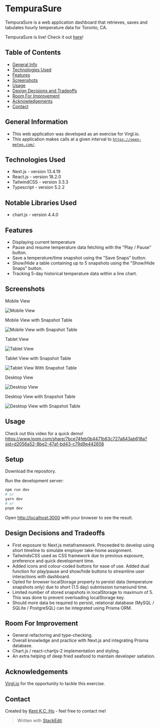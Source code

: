 # TempuraSure

TempuraSure is a web application dashboard that retrieves, saves and tabulates hourly temperature data for Toronto, CA.

TempuraSure is live! Check it out [here](https://tempura-sure.vercel.app/)!

## Table of Contents

- [General Info](#general-information)
- [Technologies Used](#technologies-used)
- [Features](#features)
- [Screenshots](#screenshots)
- [Usage](#usage)
- [Design Decisions and Tradeoffs](#design-decisions-and-tradeoffs)
- [Room For Improvement](#room-for-improvement)
- [Acknowledgements](#acknowledgements)
- [Contact](#contact)

## General Information

- This web application was developed as an exercise for Virgl.io.
- This application makes calls at a given interval to [`https://open-meteo.com/`](https://open-meteo.com/).

## Technologies Used

- Next.js - version 13.4.19
- React.js - version 18.2.0
- TailwindCSS - version 3.3.3
- Typescript - version 5.2.2

## Notable Libraries Used

- chart.js - version 4.4.0

## Features

- Displaying current temperature
- Pause and resume temperature data fetching with the "Play / Pause" button.
- Save a temperature/time snapshot using the "Save Snaps" button.
- Show/Hide a table containing up to 5 snapshots using the "Show/Hide Snaps" button.
- Tracking 5-day historical temperature data within a line chart.

## Screenshots

Mobile View

![Mobile View](https://res.cloudinary.com/di7kiyj3y/image/upload/v1694799791/tempura-sure-mobile_s2ikdc.png)

Mobile View with Snapshot Table

![Mobile View with Snapshot Table](https://res.cloudinary.com/di7kiyj3y/image/upload/v1694799791/tempura-sure-mobile-snaps_wy4wkl.png)

Tablet View

![Tablet View](https://res.cloudinary.com/di7kiyj3y/image/upload/v1694799791/tempura-sure-tablet_z0vkyc.png)

Tablet View with Snapshot Table

![Tablet View With Snapshot Table](https://res.cloudinary.com/di7kiyj3y/image/upload/v1694799790/tempura-sure-tablet-snaps_q0fx2r.png)

Desktop View

![Desktop View](https://res.cloudinary.com/di7kiyj3y/image/upload/v1694799790/tempura-sure-desktop_poo1cr.png)

Desktop View with Snapshot Table

![Desktop View with Snapshot Table](https://res.cloudinary.com/di7kiyj3y/image/upload/v1694799791/tempura-sure-desktop-snaps_xhei5v.png)

## Usage

Check out this video for a quick demo! https://www.loom.com/share/7bce74feb0b4471b83c727a843ab618a?sid=d2056a52-8be2-47af-bd43-c79d9e442658

## Setup

Download the repository.

Run the development server:

```bash
npm run dev
# or
yarn dev
# or
pnpm dev
```

Open [http://localhost:3000](http://localhost:3000) with your browser to see the result.

## Design Decisions and Tradeoffs

- First exposure to Next.js metaframework. Proceeded to develop using short timeline to simulate employer take-home assignment.
- TailwindsCSS used as CSS framework due to previous exposure, preference and quick development time.
- Added icons and colour-coded buttons for ease of use. Added dual function for play/pause and show/hide buttons to streamline user interactions with dashboard.
- Opted for browser localStorage property to persist data (temperature snapshots only) due to short (1.5 day) submission turnaround time.
- Limited number of stored snapshots in localStorage to maximum of 5. This was done to prevent overloading localStorage key.
- Should more data be required to persist, relational database (MySQL / SQLite / PostgreSQL) can be integrated using Prisma ORM.

## Room For Improvement

- General refactoring and type-checking.
- Overall knowledge and practice with Next.js and integrating Prisma database.
- Chart.js / react-chartjs-2 implementation and styling.
- An extra helping of deep fried seafood to maintain developer satiation.

## Acknowledgements

[Virgl.io](https://www.virgl.io/) for the opportunity to tackle this exercise.

## Contact

Created by [Kent K.C. Ho](https://www.linkedin.com/in/kentkcho/) - feel free to contact me!

> Written with [StackEdit](https://stackedit.io/).
